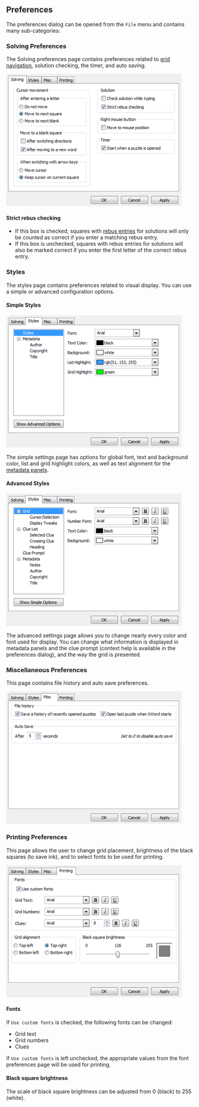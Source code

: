 Preferences
-----------

The preferences dialog can be opened from the `File` menu and contains many
sub-categories:

### Solving Preferences ###

The Solving preferences page contains preferences related to
[grid navigation](navigation.html), solution checking, the timer,
and auto saving.

![](images/solving_prefs.png)

#### Strict rebus checking ####

- If this box is checked, squares with [rebus entries](solving.html#rebus_entries)
  for solutions will only be counted as correct if you enter a matching rebus
  entry.
- If this box is unchecked, squares with rebus entries for solutions will
  also be marked correct if you enter the first letter of the correct rebus entry.


### Styles ###

The styles page contains preferences related to visual display.  You can use
a simple or advanced configuration options.

#### Simple Styles ####

![](images/simple_style_prefs.png)

The simple settings page has options for global font, text and background color,
list and grid highlight colors, as well as text alignment for the
[metadata panels](window.html#metadata).

#### Advanced Styles ####

![](images/advanced_style_prefs.png)

The advanced settings page allows you to change nearly every color and font used
for display.  You can change what information is displayed in metadata
panels and the clue prompt (context help is available in the preferences dialog), 
and the way the grid is presented.


### Miscellaneous Preferences ###

This page contains file history and auto save preferences.

![](images/misc_prefs.png)


### Printing Preferences ###

This page allows the user to change grid placement, brightness of the black
squares (to save ink), and to select fonts to be used for printing.

![](images/printing_prefs.png)

#### Fonts ####
If `Use custom fonts` is checked, the following fonts can be changed:

- Grid text
- Grid numbers
- Clues

If `Use custom fonts` is left unchecked, the appropriate values from the font
preferences page will be used for printing.

#### Black square brightness ####
The scale of black square brightness can be adjusted from 0 (black) to
255 (white).